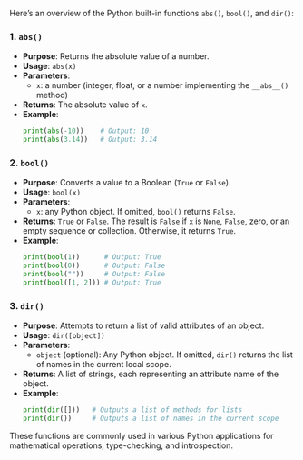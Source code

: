 Here’s an overview of the Python built-in functions `abs()`, `bool()`, and `dir()`:

### 1. `abs()`
- **Purpose**: Returns the absolute value of a number.
- **Usage**: `abs(x)`
- **Parameters**: 
  - `x`: a number (integer, float, or a number implementing the `__abs__()` method)
- **Returns**: The absolute value of `x`. 
- **Example**:
  ```python
  print(abs(-10))    # Output: 10
  print(abs(3.14))   # Output: 3.14
  ```

### 2. `bool()`
- **Purpose**: Converts a value to a Boolean (`True` or `False`).
- **Usage**: `bool(x)`
- **Parameters**:
  - `x`: any Python object. If omitted, `bool()` returns `False`.
- **Returns**: `True` or `False`. The result is `False` if `x` is `None`, `False`, zero, or an empty sequence or collection. Otherwise, it returns `True`.
- **Example**:
  ```python
  print(bool(1))      # Output: True
  print(bool(0))      # Output: False
  print(bool(""))     # Output: False
  print(bool([1, 2])) # Output: True
  ```

### 3. `dir()`
- **Purpose**: Attempts to return a list of valid attributes of an object.
- **Usage**: `dir([object])`
- **Parameters**:
  - `object` (optional): Any Python object. If omitted, `dir()` returns the list of names in the current local scope.
- **Returns**: A list of strings, each representing an attribute name of the object.
- **Example**:
  ```python
  print(dir([]))   # Outputs a list of methods for lists
  print(dir())     # Outputs a list of names in the current scope
  ```

These functions are commonly used in various Python applications for mathematical operations, type-checking, and introspection.
